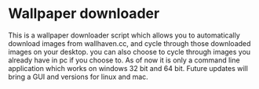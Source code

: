 # Wallpaper downloader
This is a wallpaper downloader script which allows you to automatically download images from wallhaven.cc, and cycle through those downloaded images on your desktop.
you can also choose to cycle through images you already have in pc if you choose to. As of now it is only a command line application which works on windows 32 bit
and 64 bit. Future updates will bring a GUI and versions for linux and mac.


